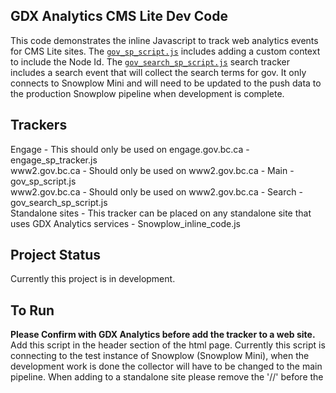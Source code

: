 ## GDX Analytics CMS Lite Dev Code

This code demonstrates the inline Javascript to track web analytics events for CMS Lite sites. The [`gov_sp_script.js`](./gov_sp_script.js) includes adding a custom context to include the Node Id. The [`gov_search_sp_script.js`](./gov_search_sp_script.js) search tracker includes a search event that will collect the search terms for gov. It only connects to Snowplow Mini and will need to be updated to the push data to the production Snowplow pipeline when development is complete.

## Trackers
Engage - This should only be used on engage.gov.bc.ca - engage_sp_tracker.js  
www2.gov.bc.ca - Should only be used on www2.gov.bc.ca - Main - gov_sp_script.js  
www2.gov.bc.ca - Should only be used on www2.gov.bc.ca - Search - gov_search_sp_script.js  
Standalone sites - This tracker can be placed on any standalone site that uses GDX Analytics services - Snowplow_inline_code.js  

## Project Status

Currently this project is in development.

## To Run
**Please Confirm with GDX Analytics before add the tracker to a web site.**   
Add this script in the header section of the html page. Currently this script is connecting to the test instance of Snowplow (Snowplow Mini), when the development work is done the collector will have to be changed to the main pipeline. When adding to a standalone site please remove the '//' before the <script> tag at the top and bottom of the tracker.

## Getting Help

Please Contact ryan.janes@gov.bc.ca for questions related to this work. 

## Contributors

The GDX analytics team will be the main contributors to this project currently. They will also maintain the code as well. 

## License

Copyright 2015 Province of British Columbia

Licensed under the Apache License, Version 2.0 (the "License");
you may not use this file except in compliance with the License.
You may obtain a copy of the License at

   http://www.apache.org/licenses/LICENSE-2.0

Unless required by applicable law or agreed to in writing, software
distributed under the License is distributed on an "AS IS" BASIS,
WITHOUT WARRANTIES OR CONDITIONS OF ANY KIND, either express or implied.
See the License for the specific language governing permissions and limitations under the License.

